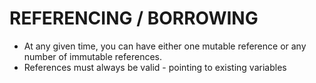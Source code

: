 # REFERENCING / BORROWING

- At any given time, you can have either one mutable reference or any number of immutable references.
- References must always be valid - pointing to existing variables
